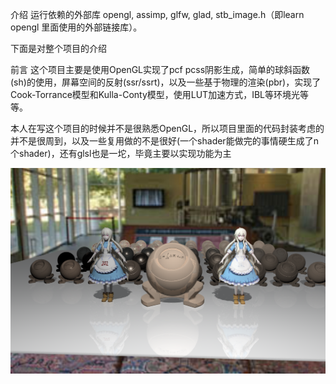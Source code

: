 介绍
运行依赖的外部库 opengl, assimp, glfw, glad, stb_image.h（即learn opengl 里面使用的外部链接库）。

下面是对整个项目的介绍

前言 这个项目主要是使用OpenGL实现了pcf pcss阴影生成，简单的球斜函数(sh)的使用，屏幕空间的反射(ssr/ssrt)，以及一些基于物理的渲染(pbr)，实现了Cook-Torrance模型和Kulla-Conty模型，使用LUT加速方式，IBL等环境光等等。

本人在写这个项目的时候并不是很熟悉OpenGL，所以项目里面的代码封装考虑的并不是很周到，以及一些复用做的不是很好(一个shader能做完的事情硬生成了n个shader)，还有glsl也是一坨，毕竟主要以实现功能为主

![image](resultPicture/p1.png)

